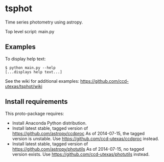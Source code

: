 # tsphot

Time series photometry using astropy.

Top level script: main.py

## Examples

To display help text:  
```
$ python main.py --help
[...displays help text...]
```

See the wiki for additional examples: https://github.com/ccd-utexas/tsphot/wiki

## Install requirements

This proto-package requires:
- Install Anaconda Python distribution.
- Install latest stable, tagged version of https://github.com/astropy/ccdproc  As of 2014-07-15, the tagged version is unstable. Use https://github.com/ccd-utexas/ccdproc instead.
- Install latest stable, tagged version of https://github.com/astropy/photutils  As of 2014-07-15, no tagged version exists. Use https://github.com/ccd-utexas/photutils instead.
